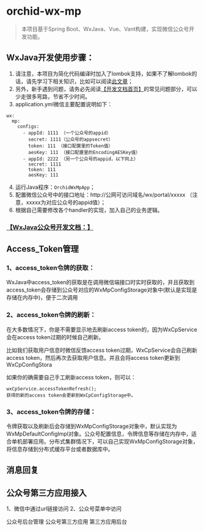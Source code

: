# orchid-wx-mp
> 本项目基于Spring Boot、WxJava、Vue、Vant构建，实现微信公众号开发功能。

## WxJava开发使用步骤：
1. 请注意，本项目为简化代码编译时加入了lombok支持，如果不了解lombok的话，请先学习下相关知识，比如可以阅读[此文章](https://mp.weixin.qq.com/s/cUc-bUcprycADfNepnSwZQ)；
2. 另外，新手遇到问题，请务必先阅读[【开发文档首页】](https://github.com/Wechat-Group/WxJava/wiki)的常见问题部分，可以少走很多弯路，节省不少时间。
3. application.yml微信主要配置说明如下：
```
wx:
  mp:
    configs:
      - appId: 1111 （一个公众号的appid）
        secret: 1111（公众号的appsecret）
        token: 111 （接口配置里的Token值）
        aesKey: 111 （接口配置里的EncodingAESKey值）
      - appId: 2222 （另一个公众号的appid，以下同上）
        secret: 1111
        token: 111
        aesKey: 111
```

4. 运行Java程序：`OrchidWxMpApp`；
5. 配置微信公众号中的接口地址：http://公网可访问域名/wx/portal/xxxxx （注意，xxxxx为对应公众号的appid值）；
6. 根据自己需要修改各个handler的实现，加入自己的业务逻辑。
	
### [【WxJava公众号开发文档：】](https://github.com/Wechat-Group/WxJava/wiki/%E5%85%AC%E4%BC%97%E5%8F%B7%E5%BC%80%E5%8F%91%E6%96%87%E6%A1%A3)



## Access_Token管理

### 1、access_token令牌的获取：
WxJava中access_token的获取是在调用微信端接口时实时获取的，并且获取到access_token会存储到公众号对应的WxMpConfigStorage对象中(默认是实现是存储在内存中)，便于二次调用

### 2、access_token令牌的刷新：
在大多数情况下，你是不需要显示地去刷新access token的，因为WxCpService会在access token过期的时候自己刷新。

比如我们获取用户信息时微信反馈access token过期，WxCpService会自己刷新access token，然后再次去获取用户信息。并且会将access token更新到WxCpConfigStora

如果你的确需要自己手工刷新access token，则可以：
```
wxCpService.accessTokenRefresh();
获得的新的access token会更新到WxCpConfigStorage中。
```

### 3、access_token令牌的存储：
令牌获取以及刷新后会存储到WxMpConfigStorage对象中，默认实现为WxMpDefaultConfigImpl对象。公众号配置信息，令牌信息等存储在内存中，适合单机部署应用。分布式集群情况下，可以自己实现WxMpConfigStorage对象，将信息存储到分布式缓存平台或者数据库中。


## 消息回复


## 公众号第三方应用接入
1、微信中通过url链接访问
2、公众号菜单中访问


公众号后台管理
公众号第三方应用
第三方应用后台

